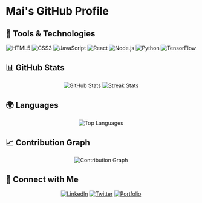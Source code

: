 # Mai's GitHub Profile

## 🔧 Tools & Technologies

<p align="center">
  <img src="https://img.shields.io/badge/HTML5-%23E34F26?style=flat&logo=html5&logoColor=white" alt="HTML5"/>
  <img src="https://img.shields.io/badge/CSS3-%231572B6?style=flat&logo=css3&logoColor=white" alt="CSS3"/>
  <img src="https://img.shields.io/badge/JavaScript-%23F7DF1C?style=flat&logo=javascript&logoColor=black" alt="JavaScript"/>
  <img src="https://img.shields.io/badge/React-%23282C34?style=flat&logo=react&logoColor=61DAFB" alt="React"/>
  <img src="https://img.shields.io/badge/Node.js-%23339933?style=flat&logo=node.js&logoColor=white" alt="Node.js"/>
  <img src="https://img.shields.io/badge/Python-%233776AB?style=flat&logo=python&logoColor=white" alt="Python"/>
  <img src="https://img.shields.io/badge/TensorFlow-%23FF6F00?style=flat&logo=tensorflow&logoColor=white" alt="TensorFlow"/>
</p>

## 📊 GitHub Stats

<p align="center">
  <img src="https://github-readme-stats.vercel.app/api?username=yourusername&show_icons=true&count_private=true&hide=prs&theme=radical" alt="GitHub Stats"/>
  <img src="https://github-readme-streak-stats.herokuapp.com/?user=yourusername&theme=radical" alt="Streak Stats"/>
</p>

## 🌍 Languages

<p align="center">
  <img src="https://github-readme-stats.vercel.app/api/top-langs/?username=yourusername&layout=compact&theme=radical" alt="Top Languages"/>
</p>

## 📈 Contribution Graph

<p align="center">
  <img src="https://github-readme-activity-graph.cyclic.app/graph?username=yourusername&theme=radical" alt="Contribution Graph"/>
</p>

## 🔗 Connect with Me

<p align="center">
  <a href="https://www.linkedin.com/in/yourprofile" target="_blank"><img src="https://img.shields.io/badge/LinkedIn-%230077B5?style=flat&logo=linkedin&logoColor=white" alt="LinkedIn"/></a>
  <a href="https://twitter.com/yourusername" target="_blank"><img src="https://img.shields.io/badge/Twitter-%231DA1F2?style=flat&logo=twitter&logoColor=white" alt="Twitter"/></a>
  <a href="https://yourportfolio.com" target="_blank"><img src="https://img.shields.io/badge/Portfolio-%23F7DF1C?style=flat&logo=portfolio&logoColor=black" alt="Portfolio"/></a>
</p>
